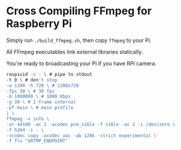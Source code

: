 # Cross Compiling FFmpeg for Raspberry Pi

Simply run `./build_ffmpeg.sh`, then copy `ffmpeg` to your Pi.

All FFmpeg executables link external libraries statically.

You're ready to broadcasting your Pi if you have RPi camera.
```sh
raspivid -o - \ # pipe to stdout
-t 0 \ # don't stop
-w 1280 -h 720 \ # 1280x720
-fps 30 \ # 30 fps
-b 1000000 \ # 1000 Kbps
-g 30 \ # I-frame interval
-pf main \ # main profile
| \
ffmpeg -v info \
-ar 44100 -ac 2 -acodec pcm_s16le -f s16le -ac 2 -i /dev/zero \
-f h264 -i - \
-vcodec copy -acodec aac -ab 128k -strict experimental \
-f flv "$RTMP_ENDPOINT"
```
